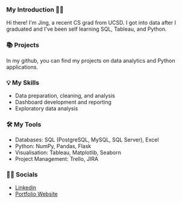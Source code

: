 ### My Introduction 👋🏻

Hi there! I'm Jing, a recent CS grad from UCSD. I got into data after I graduated and I've been self learning SQL, Tableau, and Python.

### 📚 Projects
In my github, you can find my projects on data analytics and Python applications.

### 💡 My Skills
- Data preparation, cleaning, and analysis
- Dashboard development and reporting
- Exploratory data analysis

### 🛠️ My Tools
- Databases: SQL (PostgreSQL, MySQL, SQL Server), Excel
- Python: NumPy, Pandas, Flask
- Visualisation: Tableau, Matplotlib, Seaborn
- Project Management: Trello, JIRA

### 🤝🏻 Socials
- [Linkedin](https://www.linkedin.com/in/jing3li/)
- [Portfolio Website](https://j3li.github.io/)
